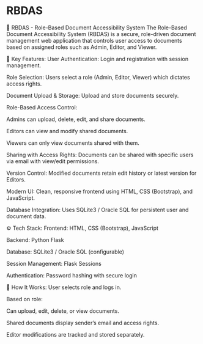 # RBDAS
📄 RBDAS - Role-Based Document Accessibility System
The Role-Based Document Accessibility System (RBDAS) is a secure, role-driven document management web application that controls user access to documents based on assigned roles such as Admin, Editor, and Viewer.

🔐 Key Features:
User Authentication: Login and registration with session management.

Role Selection: Users select a role (Admin, Editor, Viewer) which dictates access rights.

Document Upload & Storage: Upload and store documents securely.

Role-Based Access Control:

Admins can upload, delete, edit, and share documents.

Editors can view and modify shared documents.

Viewers can only view documents shared with them.

Sharing with Access Rights: Documents can be shared with specific users via email with view/edit permissions.

Version Control: Modified documents retain edit history or latest version for Editors.

Modern UI: Clean, responsive frontend using HTML, CSS (Bootstrap), and JavaScript.

Database Integration: Uses SQLite3 / Oracle SQL for persistent user and document data.

⚙️ Tech Stack:
Frontend: HTML, CSS (Bootstrap), JavaScript

Backend: Python Flask

Database: SQLite3 / Oracle SQL (configurable)

Session Management: Flask Sessions

Authentication: Password hashing with secure login

🧪 How It Works:
User selects role and logs in.

Based on role:

Can upload, edit, delete, or view documents.

Shared documents display sender’s email and access rights.

Editor modifications are tracked and stored separately.
